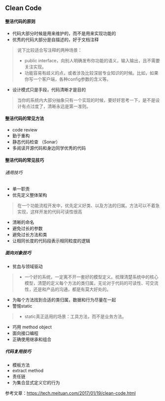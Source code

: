 
## Clean Code

#### 整洁代码的原则

* 代码大部分时候是用来维护的，而不是用来实现功能的
* 优秀的代码大部分是自描述的，好于文档注释

> 说下比较适合写注释的两种场景：
>
> * public interface，向别人明确发布你功能的语义，输入输出，且不需要关注实现。
> * 功能容易有歧义的点，或者涉及比较深层专业知识的时候。比如，如果你写一个客户端，各种config参数的含义等。

* 设计模式只是手段，代码清晰才是目的

> 当你的系统内大部分抽象只有一个实现的时候，要好好思考一下，是不是设计有点过度了，清晰永远是第一准则。

#### 整洁代码的常见方法

* code review
* 勤于重构
* 静态代码检查 （Sonar）
* 多阅读开源代码和身边同学优秀的代码

#### 整洁代码的常见技巧

###### 通用技巧

* 单一职责
* 优先定义整体架构

> 在一个功能流程开发中，优先定义好类、以及方法的归属。方法可以不着急实现，这样开发的代码可读性很高

* 清晰的命名
* 避免过长的参数
* 避免过长方法和类
* 让相同长度的代码段表示相同粒度的逻辑

##### 面向对象技巧

* 贫血与领域驱动

> * 一个好的系统，一定离不开一套好的模型定义。梳理清楚系统中的核心模型，清楚的定义每个方法的类归属，无论对于代码的可读性、可交流性，还是和产品的沟通，都是有莫大好处的。

* 为每个方法找到合适的类归属，数据和行为尽量在一起
* 警惕static

> * static真正适用的场景：工具方法，而不是业务方法。

* 巧用 method object
* 面向接口编程
* 正确使用继承和组合

##### 代码复用技巧

* 模板方法
* extract method
* 责任链
* 为集合显式定义它的行为

参考文章：https://tech.meituan.com/2017/01/19/clean-code.html

